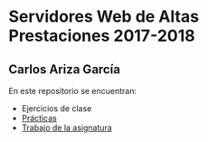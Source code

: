 # Servidores Web de Altas Prestaciones 2017-2018
## Carlos Ariza García
En este repositorio se encuentran:
- Ejercicios de clase  
- [Prácticas](https://github.com/AGCarlos/Swap_1718_CAG/tree/master/practicas)
- [Trabajo de la asignatura](https://github.com/AGCarlos/SWAP_1718/tree/master/trabajo)
